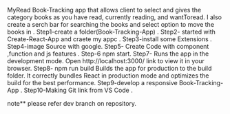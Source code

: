 MyRead Book-Tracking app that allows client to select and gives the category books as you have read, currently reading, and wantToread. I also create a serch bar for searching the books and select option to move the books in .
Step1-create a folder(Book-Tracking-App) .
Step2- started with Create-React-App and craete my appc .
Step3-install some Extensions .
Step4-image Source  with google.
Step5- Create Code with component ,function and js features . 
Step-6 npm start.
Step7- Runs the app in the development mode. Open  http://localhost:3000/ link to view it in your browser.
Step8- npm run build Builds the app for production to the build  folder.
It correctly bundles React in production mode and optimizes the build for the best performance.
Step9-develop a responsive Book-Tracking-App .
Step10-Making Git link from VS Code .

note** please refer dev branch on repository.







